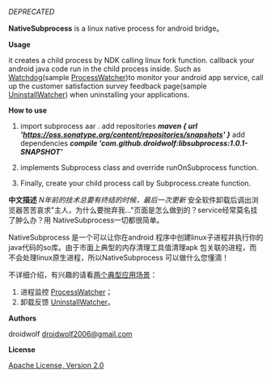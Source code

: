 *DEPRECATED*

**NativeSubprocess** is a linux native process for android bridge。

**Usage**

it creates a child process by NDK calling linux fork function. callback your android java code run in the child process inside. Such as
[Watchdog](https://github.com/droidwolf/NativeSubprocess/blob/master/example/src/main/java/com/droidwolf/example/WatchDog.java "WatchDog")(sample [ProcessWatcher](https://github.com/droidwolf/NativeSubprocess/blob/master/example/src/main/java/com/droidwolf/example/ProcessWatcher.java "ProcessWatcher"))to monitor your android app service, call up the customer satisfaction survey feedback page(sample [UninstallWatcher](https://github.com/droidwolf/NativeSubprocess/blob/master/example/src/main/java/com/droidwolf/example/UninstallWatcher.java "UninstallWatcher")) when uninstalling your applications.

**How to use**

1. import subprocess aar .
   add repositories ***maven { url 'https://oss.sonatype.org/content/repositories/snapshots' }***
   add dependencies ***compile 'com.github.droidwolf:libsubprocess:1.0.1-SNAPSHOT'***

3. implements Subprocess class and  override runOnSubprocess function.
4. Finally, create your child process call by Subprocess.create function.

**中文描述**
*N年前的技术总要有终结的时候，最后一次更新*
安全软件卸载后调出浏览器苦苦哀求"主人，为什么要抛弃我..."页面是怎么做到的？service经常莫名挂了肿么办？用 NativeSubprocess一切都很简单。

NativeSubprocess 是一个可以让你在android 程序中创建linux子进程并执行你的java代码的so库。由于市面上典型的内存清理工具值清理apk 包关联的进程，而不会处理linux原生进程，所以NativeSubprocess 可以做什么您懂滴！

不详细介绍，有兴趣的请看[两个典型应用场景](https://github.com/droidwolf/NativeSubprocess/blob/master/example/src/main/java/com/droidwolf/example/WatchDog.java "WatchDog")：

1. 进程监控   [ProcessWatcher](https://github.com/droidwolf/NativeSubprocess/blob/master/example/src/main/java/com/droidwolf/example/ProcessWatcher.java "ProcessWatcher")；
2. 卸载反馈  [UninstallWatcher](https://github.com/droidwolf/NativeSubprocess/blob/master/example/src/main/java/com/droidwolf/example/UninstallWatcher.java "UninstallWatcher")。

**Authors**

droidwolf [droidwolf2006@gmail.com](mailto:droidwolf2006@gmail.com "droidwolf2006@gmail.com")


**License**

[Apache License, Version 2.0](http://www.apache.org/licenses/LICENSE-2.0 "Apache License, Version 2.0")
